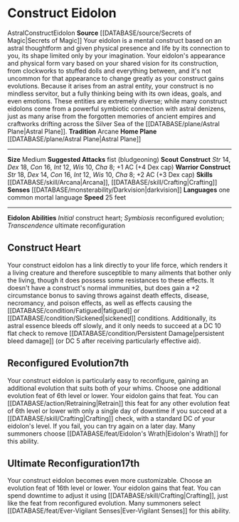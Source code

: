 ﻿---
alignment: null
id: '4'
land_speed: '25'
language:
- one common mortal language
max_speed: '25'
name: Construct Eidolon
rarity: Common
rus_type_level: null
sense:
- '[[DATABASE/monsterability/Darkvision|darkvision]]'
size: Medium
skill:
- '[[DATABASE/skill/Arcana|Arcana]]'
- '[[DATABASE/skill/Crafting|Crafting]]'
source: '[[DATABASE/source/Secrets of Magic|Secrets of Magic]]'
speed:
- 25 feet
tradition:
- Arcane
trait:
- '[[DATABASE/trait/Astral|Astral]]'
- '[[DATABASE/trait/Construct|Construct]]'
- '[[DATABASE/trait/Eidolon|Eidolon]]'
type: Summoner Eidolon

---
# Construct Eidolon

<span class="item-trait">Astral</span><span class="item-trait">Construct</span><span class="item-trait">Eidolon</span>
**Source** [[DATABASE/source/Secrets of Magic|Secrets of Magic]] 
Your eidolon is a mental construct based on an astral thoughtform and given physical presence and life by its connection to you, its shape limited only by your imagination. Your eidolon's appearance and physical form vary based on your shared vision for its construction, from clockworks to stuffed dolls and everything between, and it's not uncommon for that appearance to change greatly as your construct gains evolutions. Because it arises from an astral entity, your construct is no mindless servitor, but a fully thinking being with its own ideas, goals, and even emotions. These entities are extremely diverse; while many construct eidolons come from a powerful symbiotic connection with astral denizens, just as many arise from the forgotten memories of ancient empires and craftworks drifting across the Silver Sea of the [[DATABASE/plane/Astral Plane|Astral Plane]].
**Tradition** Arcane
**Home Plane** [[DATABASE/plane/Astral Plane|Astral Plane]]

---
**Size** Medium
**Suggested Attacks** fist (bludgeoning)
**Scout Construct** _Str_ 14, _Dex_ 18, _Con_ 16, _Int_ 12, _Wis_ 10, _Cha_ 8; +1 AC (+4 Dex cap)
**Warrior Construct** _Str_ 18, _Dex_ 14, _Con_ 16, _Int_ 12, _Wis_ 10, _Cha_ 8; +2 AC (+3 Dex cap)
**Skills** [[DATABASE/skill/Arcana|Arcana]], [[DATABASE/skill/Crafting|Crafting]]
**Senses** [[DATABASE/monsterability/Darkvision|darkvision]]
**Languages** one common mortal language
**Speed** 25 feet

---
**Eidolon Abilities** _Initial_ construct heart; _Symbiosis_ reconfigured evolution; _Transcendence_ ultimate reconfiguration

## Construct Heart

Your construct eidolon has a link directly to your life force, which renders it a living creature and therefore susceptible to many ailments that bother only the living, though it does possess some resistances to these effects. It doesn't have a construct's normal immunities, but does gain a +2 circumstance bonus to saving throws against death effects, disease, necromancy, and poison effects, as well as effects causing the [[DATABASE/condition/Fatigued|fatigued]] or [[DATABASE/condition/Sickened|sickened]] conditions. Additionally, its astral essence bleeds off slowly, and it only needs to succeed at a DC 10 flat check to remove [[DATABASE/condition/Persistent Damage|persistent bleed damage]] (or DC 5 after receiving particularly effective aid).

## Reconfigured Evolution<span class="item-type">7th</span>

Your construct eidolon is particularly easy to reconfigure, gaining an additional evolution that suits both of your whims. Choose one additional evolution feat of 6th level or lower. Your eidolon gains that feat. You can [[DATABASE/action/Retraining|Retrain]] this feat for any other evolution feat of 6th level or lower with only a single day of downtime if you succeed at a [[DATABASE/skill/Crafting|Crafting]] check, with a standard DC of your eidolon's level. If you fail, you can try again on a later day. Many summoners choose [[DATABASE/feat/Eidolon's Wrath|Eidolon's Wrath]] for this ability.

## Ultimate Reconfiguration<span class="item-type">17th</span>

Your construct eidolon becomes even more customizable. Choose an evolution feat of 16th level or lower. Your eidolon gains that feat. You can spend downtime to adjust it using [[DATABASE/skill/Crafting|Crafting]], just like the feat from reconfigured evolution. Many summoners select [[DATABASE/feat/Ever-Vigilant Senses|Ever-Vigilant Senses]] for this ability.